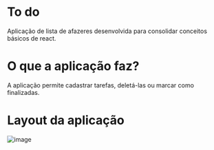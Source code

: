 # To do

Aplicação de lista de afazeres desenvolvida para consolidar conceitos básicos de react.

# O que a aplicação faz?

A aplicação permite cadastrar tarefas, deletá-las ou marcar como finalizadas. 

# Layout da aplicação

![image](https://user-images.githubusercontent.com/42443254/201949782-147be36f-ad19-4996-ba12-8879534c8890.png)
